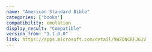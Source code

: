 ```yaml
---
name: "American Standard Bible"
categories: ['books']
compatibility: emulation
display_result: "Compatible"
version_from: "1.1.0.0"
link: https://apps.microsoft.com/detail/9WZDNCRFJ61V
---
```

